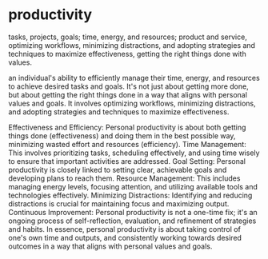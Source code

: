 # productivity
 tasks, projects, goals; time, energy, and resources; product and service, optimizing workflows, minimizing distractions, and adopting strategies and techniques to maximize effectiveness, getting the right things done with values.

an individual's ability to efficiently manage their time, energy, and resources to achieve desired tasks and goals. It's not just about getting more done, but about getting the right things done in a way that aligns with personal values and goals. It involves optimizing workflows, minimizing distractions, and adopting strategies and techniques to maximize effectiveness. 

Effectiveness and Efficiency:
Personal productivity is about both getting things done (effectiveness) and doing them in the best possible way, minimizing wasted effort and resources (efficiency). 
Time Management:
This involves prioritizing tasks, scheduling effectively, and using time wisely to ensure that important activities are addressed. 
Goal Setting:
Personal productivity is closely linked to setting clear, achievable goals and developing plans to reach them. 
Resource Management:
This includes managing energy levels, focusing attention, and utilizing available tools and technologies effectively. 
Minimizing Distractions:
Identifying and reducing distractions is crucial for maintaining focus and maximizing output. 
Continuous Improvement:
Personal productivity is not a one-time fix; it's an ongoing process of self-reflection, evaluation, and refinement of strategies and habits. 
In essence, personal productivity is about taking control of one's own time and outputs, and consistently working towards desired outcomes in a way that aligns with personal values and goals. 
